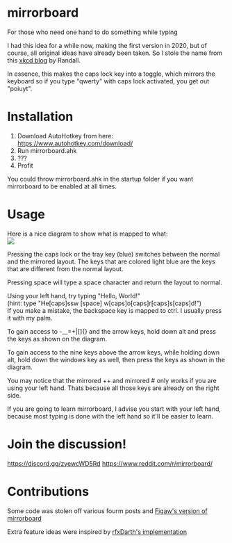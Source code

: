 # mirrorboard

For those who need one hand to do something while typing

I had this idea for a while now, making the first version in 2020, but of course, all original ideas have already been taken. So I stole the name from this [xkcd blog](https://blog.xkcd.com/2007/08/14/mirrorboard-a-one-handed-keyboard-layout-for-the-lazy/) by Randall.

In essence, this makes the caps lock key into a toggle, which mirrors the keyboard so if you type "qwerty" with caps lock activated, you get out "poiuyt".

# Installation
1. Download AutoHotkey from here:
https://www.autohotkey.com/download/
2. Run mirrorboard.ahk
3. ???
4. Profit

You could throw mirrorboard.ahk in the startup folder if you want mirrorboard to be enabled at all times.


# Usage
Here is a nice diagram to show what is mapped to what:  
![](https://i.imgur.com/CYBTGXA.png)

Pressing the caps lock or the tray key (blue) switches between the normal and the mirrored layout. The keys that are colored light blue are the keys that are different from the normal layout.

Pressing space will type a space character and return the layout to normal.

Using your left hand, try typing "Hello, World!"  
(hint: type "He[caps]ssw [space] w[caps]o[caps]r[caps]s[caps]d!")  
If you make a mistake, the backspace key is mapped to ctrl. I usually press it with my palm.

To gain access to -__=+\|[]{} and the arrow keys, hold down alt and press the keys as shown on the diagram.

To gain access to the nine keys above the arrow keys, while holding down alt, hold down the windows key as well, then press the keys as shown in the diagram.

You may notice that the mirrored ++ and mirrored # only works if you are using your left hand. Thats because all those keys are already on the right side.

If you are going to learn mirrorboard, I advise you start with your left hand, because most typing is done with the left hand so it'll be easier to learn.

# Join the discussion!
https://discord.gg/zyewcWD5Rd
https://www.reddit.com/r/mirrorboard/

# Contributions
Some code was stolen off various fourm posts and [Figaw's version of mirrorboard](https://blog.xkcd.com/2007/08/14/mirrorboard-a-one-handed-keyboard-layout-for-the-lazy/)

Extra feature ideas were inspired by [rfxDarth's implementation](https://github.com/rfxDarth/mirrorboard/blob/master/README.md)

